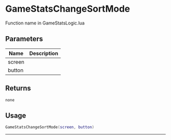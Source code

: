 # GameStatsChangeSortMode

Function name in GameStatsLogic.lua

## Parameters

| Name   | Description |
| ------ | ----------- |
| screen |             |
| button |             |

## Returns

`none`

## Usage

```lua
GameStatsChangeSortMode(screen, button)
```

---
